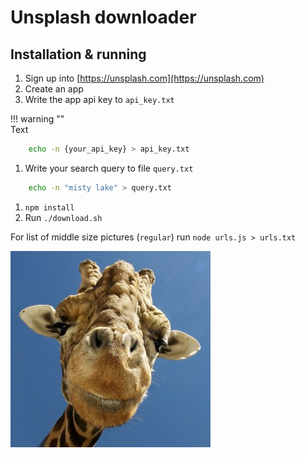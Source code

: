 # Unsplash downloader

## Installation & running

1. Sign up into [https://unsplash.com](https://unsplash.com)
2. Create an app
3. Write the app api key to `api_key.txt`

!!! warning ""  
Text

```bash
    echo -n {your_api_key} > api_key.txt
```

1. Write your search query to file `query.txt`

```bash
    echo -n "misty lake" > query.txt
```

1. `npm install`
2. Run `./download.sh`

For list of middle size pictures \(`regular`\) run `node urls.js > urls.txt`

![](.gitbook/assets/smile-xhqcac0q-200638-320-314.jpg)

